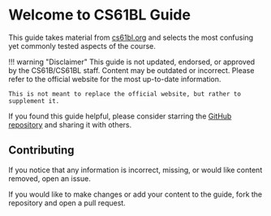 # Welcome to CS61BL Guide

This guide takes material from [cs61bl.org](https://cs61bl.org) and selects the most confusing yet commonly tested 
aspects of the course.

!!! warning "Disclaimer"
    This guide is not updated, endorsed, or approved by the CS61B/CS61BL staff. Content may be outdated or incorrect. 
    Please refer to the official website for the most up-to-date information.

    This is not meant to replace the official website, but rather to supplement it.

If you found this guide helpful, please consider starring the [GitHub repository](https://github.com/twangodev/cs61bl-guide) and sharing it with others.

## Contributing
If you notice that any information is incorrect, missing, or would like content removed, open an issue.

If you would like to make changes or add your content to the guide, fork the repository and open a pull request.
